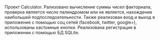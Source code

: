 Проект Calculator. Рализовано вычисление суммы чисел факториала, проверка является число палиндромом или не является, нахождение наибольшей подпоследоательности.
Также реализован вход и выход в приложение с помощью соц сетей (facebook, twitter, google+), использованы кастомные кнопки. Реализована регистрация в приложении с помощью БД SQLite.
